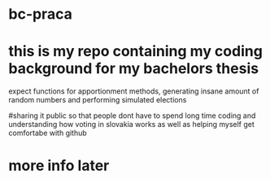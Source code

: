 # bc-praca

# this is my repo containing my coding background for my bachelors thesis

expect functions for apportionment methods, generating insane amount of random numbers and performing simulated elections 

#sharing it public so that people dont have to spend long time coding and understanding how voting in slovakia works as well as helping myself get comfortabe with github



# more info later
